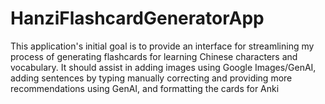# HanziFlashcardGeneratorApp
This application's initial goal is to provide an interface for streamlining my process of generating flashcards for learning Chinese characters and vocabulary.  It should assist in adding images using Google Images/GenAI, adding sentences by typing manually correcting and providing more recommendations using GenAI, and formatting the cards for Anki
